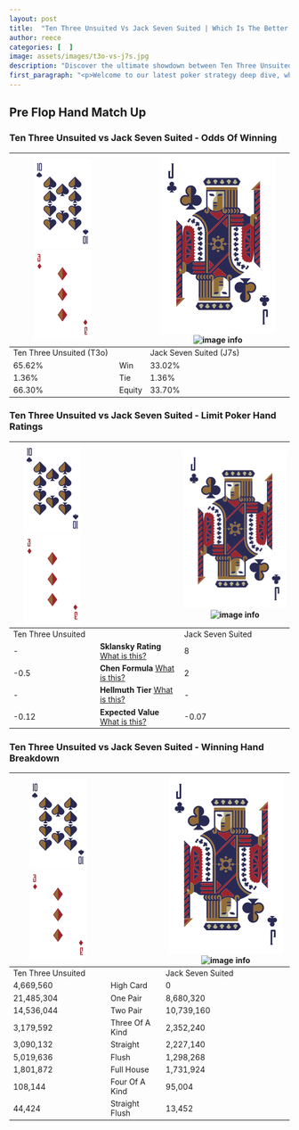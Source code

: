 ```yaml
---
layout: post
title:  "Ten Three Unsuited Vs Jack Seven Suited | Which Is The Better Hand In Poker? A Complete Guide"
author: reece
categories: [  ]
image: assets/images/t3o-vs-j7s.jpg
description: "Discover the ultimate showdown between Ten Three Unsuited and Jack Seven Suited in poker! Uncover the odds, strategies, and scenarios where one hand triumphs over the other. Get ready to up your poker game with this thrilling analysis."
first_paragraph: "<p>Welcome to our latest poker strategy deep dive, where we're pitting two distinct hands against each other in a high-stakes showdown: Ten Three Unsuited vs Jack Seven Suited.</p><p>In the dynamic world of poker, every decision counts, and knowing which hand holds the upper hand is key to your success at the table.</p><p>In this article, we'll dissect these two hands, explore the scenarios where one dominates the other, and equip you with the knowledge to make strategic choices that can tip the odds in your favor.</p><p>Get ready to unravel the intriguing dynamics of these poker hands and elevate your game to new heights.</p>"
---
```




[comment]: # (sp0)

## Pre Flop Hand Match Up

<div class="table hand-ratings" markdown="1"> 



### Ten Three Unsuited vs Jack Seven Suited - Odds Of Winning


    
| ![image info](assets/images/hand1/T.png) ![image info](assets/images/hand1/3o.png) |  | ![image info](assets/images/hand2/J.png) ![image info](assets/images/hand2/7s.png) |
| -------- | -------- | -------- |
| Ten Three Unsuited (T3o) |  | Jack Seven Suited (J7s) |
| 65.62% | Win | 33.02% |
| 1.36% | Tie | 1.36% |
| 66.30% | Equity | 33.70% |




[comment]: # (sp1)



### Ten Three Unsuited vs Jack Seven Suited - Limit Poker Hand Ratings


    
| ![image info](assets/images/hand1/T.png) ![image info](assets/images/hand1/3o.png) |  | ![image info](assets/images/hand2/J.png) ![image info](assets/images/hand2/7s.png) |
| -------- | -------- | -------- |
| Ten Three Unsuited |  | Jack Seven Suited |
| - | **Sklansky Rating** [What is this?](/sklansky-rating-explained) | 8 |
| -0.5 | **Chen Formula** [What is this?](/chen-formula-explained) | 2 |
| - | **Hellmuth Tier** [What is this?](/Hellmuth-tier-explained) | - |
| -0.12 | **Expected Value** [What is this?](/expected-value-explained) | -0.07 |




[comment]: # (sp2)



### Ten Three Unsuited vs Jack Seven Suited - Winning Hand Breakdown


    
| ![image info](assets/images/hand1/T.png) ![image info](assets/images/hand1/3o.png) |  | ![image info](assets/images/hand2/J.png) ![image info](assets/images/hand2/7s.png) |
| -------- | -------- | -------- |
| Ten Three Unsuited |  | Jack Seven Suited |
| 4,669,560 | High Card | 0 |
| 21,485,304 | One Pair | 8,680,320 |
| 14,536,044 | Two Pair | 10,739,160 |
| 3,179,592 | Three Of A Kind | 2,352,240 |
| 3,090,132 | Straight | 2,227,140 |
| 5,019,636 | Flush | 1,298,268 |
| 1,801,872 | Full House | 1,731,924 |
| 108,144 | Four Of A Kind | 95,004 |
| 44,424 | Straight Flush | 13,452 |




[comment]: # (sp3)



</div>

[comment]: # (sp4)



[comment]: # (sp5)


